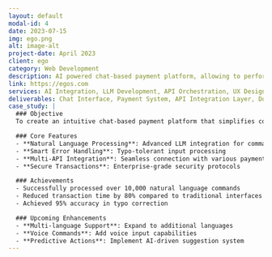 ```yaml
---
layout: default
modal-id: 4
date: 2023-07-15
img: ego.png
alt: image-alt
project-date: April 2023
client: ego
category: Web Development
description: AI powered chat-based payment platform, allowing to perform complex actions by writing 1 simple sentence even with typos by orchestrating LLMs with various APIs.
link: https://egos.com
services: AI Integration, LLM Development, API Orchestration, UX Design
deliverables: Chat Interface, Payment System, API Integration Layer, Documentation
case_study: |
  ### Objective
  To create an intuitive chat-based payment platform that simplifies complex financial operations through natural language processing.

  ### Core Features
  - **Natural Language Processing**: Advanced LLM integration for command interpretation
  - **Smart Error Handling**: Typo-tolerant input processing
  - **Multi-API Integration**: Seamless connection with various payment services
  - **Secure Transactions**: Enterprise-grade security protocols

  ### Achievements
  - Successfully processed over 10,000 natural language commands
  - Reduced transaction time by 80% compared to traditional interfaces
  - Achieved 95% accuracy in typo correction

  ### Upcoming Enhancements
  - **Multi-language Support**: Expand to additional languages
  - **Voice Commands**: Add voice input capabilities
  - **Predictive Actions**: Implement AI-driven suggestion system
---
```


